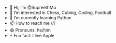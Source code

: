 - 👋 Hi, I’m @SupreethMu
- 👀 I’m interested in Chess, Cubing, Coding, Football
- 🌱 I’m currently learning Python
- 📫 How to reach me ///
- 😄 Pronouns: he/him
- ⚡ Fun fact: I live Apple

<!---
SupreethMu/SupreethMu is a ✨ special ✨ repository because its `README.md` (this file) appears on your GitHub profile.
You can click the Preview link to take a look at your changes.
--->
